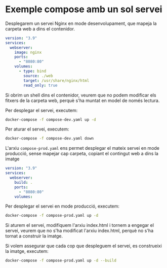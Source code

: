 # Exemple compose amb un sol servei

Desplegarem un servei Nginx en mode desenvolupament, que mapeja la carpeta web a dins el contenidor.

```yaml
version: "3.9"
services:
  webserver:
    image: nginx
    ports:
      - "8080:80"
    volumes:
      - type: bind
        source: ./web
        target: /usr/share/nginx/html
        read_only: true
```

Si obrim un shell dins el contenidor, veurem que no podem modificar els fitxers de la carpeta web, perquè s'ha muntat en model de només lectura.

Per desplegar el servei, executem:

```bash
docker-compose -f compose-dev.yaml up -d
```

Per aturar el servei, executem:

```bash
docker-compose -f compose-dev.yaml down
```

L'arxiu `compose-prod.yaml` ens permet desplegar el mateix servei en mode producció, sense mapejar cap carpeta, copiant el contingut web a dins la imatge

```yaml
version: "3.9"
services:
  webserver:
    build: .
    ports:
      - "8080:80"
    volumes:
  ```

Per desplegar el servei en mode producció, executem:

```bash
docker-compose -f compose-prod.yaml up -d
```

Si aturem el servei, modifiquem l'arxiu index.html i tornem a engegar el servei, veurem que no s'ha modificat l'arxiu index.html, perquè no s'ha tornat a construir la imatge.

Si volem assegurar que cada cop que despleguem el servei, es construeixi la imatge, executem:

```bash
docker-compose -f compose-prod.yaml up -d --build
```
